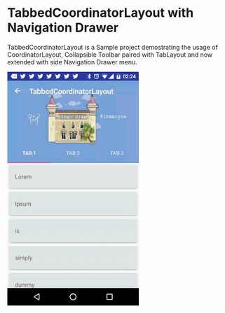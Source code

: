 # TabbedCoordinatorLayout with Navigation Drawer
TabbedCoordinatorLayout is a Sample project demostrating the usage of CoordinatorLayout, Collapsible Toolbar paired with TabLayout and now extended with side Navigation Drawer menu.

![img](art/demo.gif)